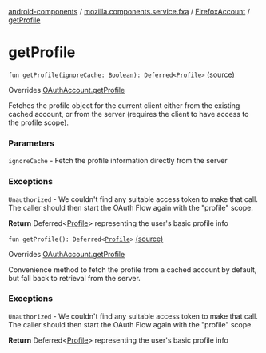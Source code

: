 [android-components](../../index.md) / [mozilla.components.service.fxa](../index.md) / [FirefoxAccount](index.md) / [getProfile](./get-profile.md)

# getProfile

`fun getProfile(ignoreCache: `[`Boolean`](https://kotlinlang.org/api/latest/jvm/stdlib/kotlin/-boolean/index.html)`): Deferred<`[`Profile`](../../mozilla.components.concept.sync/-profile/index.md)`>` [(source)](https://github.com/mozilla-mobile/android-components/blob/master/components/service/firefox-accounts/src/main/java/mozilla/components/service/fxa/FirefoxAccount.kt#L125)

Overrides [OAuthAccount.getProfile](../../mozilla.components.concept.sync/-o-auth-account/get-profile.md)

Fetches the profile object for the current client either from the existing cached account,
or from the server (requires the client to have access to the profile scope).

### Parameters

`ignoreCache` - Fetch the profile information directly from the server

### Exceptions

`Unauthorized` - We couldn't find any suitable access token to make that call.
The caller should then start the OAuth Flow again with the "profile" scope.

**Return**
Deferred&lt;[Profile](../../mozilla.components.concept.sync/-profile/index.md)&gt; representing the user's basic profile info

`fun getProfile(): Deferred<`[`Profile`](../../mozilla.components.concept.sync/-profile/index.md)`>` [(source)](https://github.com/mozilla-mobile/android-components/blob/master/components/service/firefox-accounts/src/main/java/mozilla/components/service/fxa/FirefoxAccount.kt#L139)

Overrides [OAuthAccount.getProfile](../../mozilla.components.concept.sync/-o-auth-account/get-profile.md)

Convenience method to fetch the profile from a cached account by default, but fall back
to retrieval from the server.

### Exceptions

`Unauthorized` - We couldn't find any suitable access token to make that call.
The caller should then start the OAuth Flow again with the "profile" scope.

**Return**
Deferred&lt;[Profile](../../mozilla.components.concept.sync/-profile/index.md)&gt; representing the user's basic profile info

